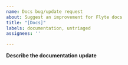 ```yaml
---
name: Docs bug/update request
about: Suggest an improvement for Flyte docs
title: "[Docs]"
labels: documentation, untriaged
assignees: ''

---
```



**Describe the documentation update**
